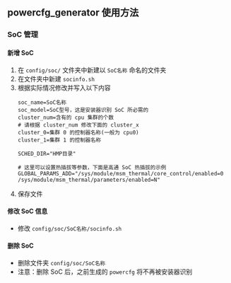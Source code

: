## powercfg_generator 使用方法

### SoC 管理

#### 新增 SoC
1. 在 `config/soc/` 文件夹中新建以 `SoC名称` 命名的文件夹
2. 在文件夹中新建 `socinfo.sh`
3. 根据实际情况修改并写入以下内容
    ````
    soc_name=SoC名称
    soc_model=SoC型号，这是安装器识别 SoC 所必需的
    cluster_num=含有的 cpu 集群的个数
    # 请根据 cluster_num 修改下面的 cluster_x
    cluster_0=集群 0 的控制器名称(一般为 cpu0)
    cluster_1=集群 1 的控制器名称

    SCHED_DIR="HMP目录"

    # 这里可以设置热插拔等参数，下面是高通 SoC 热插拔的示例
    GLOBAL_PARAMS_ADD="/sys/module/msm_thermal/core_control/enabled=0
    /sys/module/msm_thermal/parameters/enabled=N"

    ````
4. 保存文件

#### 修改 SoC 信息
- 修改 `config/soc/SoC名称/socinfo.sh`

#### 删除 SoC
- 删除文件夹 `config/soc/SoC名称`
- 注意：删除 SoC 后，之前生成的 `powercfg` 将不再被安装器识别
